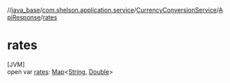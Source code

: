 //[java_base](../../../../index.md)/[com.shelson.application.service](../../index.md)/[CurrencyConversionService](../index.md)/[ApiResponse](index.md)/[rates](rates.md)

# rates

[JVM]\
open var [rates](rates.md): [Map](https://docs.oracle.com/javase/8/docs/api/java/util/Map.html)&lt;[String](https://docs.oracle.com/javase/8/docs/api/java/lang/String.html), [Double](https://docs.oracle.com/javase/8/docs/api/java/lang/Double.html)&gt;
